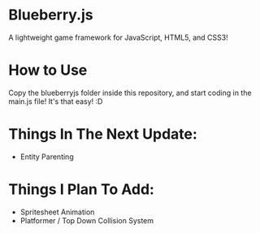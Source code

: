 # Blueberry.js
 A lightweight game framework for JavaScript, HTML5, and CSS3!

# How to Use
 Copy the blueberryjs folder inside this repository,
 and start coding in the main.js file!
 It's that easy! :D
 
# Things In The Next Update:
 - Entity Parenting

# Things I Plan To Add:
 - Spritesheet Animation
 - Platformer / Top Down Collision System
